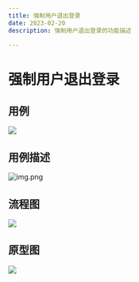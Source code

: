 ```yaml
---
title: 强制用户退出登录
date: 2023-02-20
description: 强制用户退出登录的功能描述

---
```


# 强制用户退出登录


## 用例

![](../../images/uc_usr_mgmt_forcelogout.png)

## 用例描述

![img.png](../../images/uc_desc_usr_mgmt_forceLogout.png)


## 流程图

![](../../images/fl_usr_mgmt_forceLogout.png)

## 原型图

![](../../images/pt_usr_mgmt_forcelogout.png)